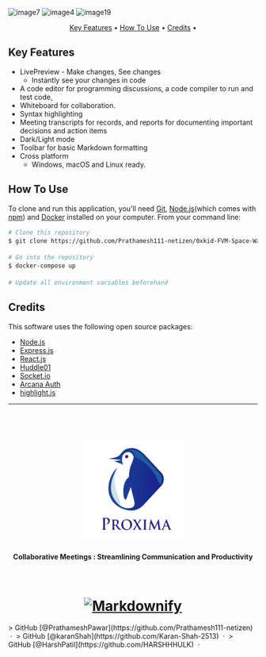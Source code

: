 

![image7](https://github.com/Prathamesh111-netizen/Proxima/assets/79742694/e92fdd61-9d3f-4a12-bba2-9b809cf70bec)
![image4](https://github.com/Prathamesh111-netizen/Proxima/assets/79742694/2c5e450f-2c44-4572-95dd-5bcebf5c0148)
![image19](https://github.com/Prathamesh111-netizen/Proxima/assets/79742694/90b6a57f-637c-4064-8ae5-340df4db4f53)



<p align="center">
  <a href="#key-features">Key Features</a> •
  <a href="#how-to-use">How To Use</a> •
  <a href="#credits">Credits</a> •
</p>


## Key Features

* LivePreview - Make changes, See changes
  - Instantly see your changes in code
* A code editor for programming discussions, a code compiler to run and test code,
* Whiteboard for collaboration.  
* Syntax highlighting
* Meeting transcripts for records, and reports for documenting important decisions and action items
* Dark/Light mode
* Toolbar for basic Markdown formatting
* Cross platform
  - Windows, macOS and Linux ready.

## How To Use

To clone and run this application, you'll need [Git](https://git-scm.com), [Node.js](https://nodejs.org/en/download/)(which comes with [npm](http://npmjs.com)) and [Docker](https://www.docker.com/) installed on your computer. From your command line:

```bash
# Clone this repository
$ git clone https://github.com/Prathamesh111-netizen/0xkid-FVM-Space-Warp

# Go into the repository
$ docker-compose up

# Update all environment variables beforehand
```

## Credits

This software uses the following open source packages:

- [Node.js](https://nodejs.org/)
- [Express.js](https://expressjs.com/)
- [React.js](https://reactjs.org/)
- [Huddle01](https://www.huddle01.com/)
- [Socket.io](https://socket.io/)
- [Arcana Auth](https://www.arcana.network/)
- [highlight.js](https://highlightjs.org/)

---


<h1 align="center">
  <br>
  <a href="[https://client0xkid-prathamesh111-netizen.cloud.okteto.net/](https://proxima-prathamesh111-netizen.cloud.okteto.net/)"><img src="/client/public/proxima-logo.png" alt="Markdownify" width="200"></a>
  <br>
</h1>

<h4 align="center">Collaborative Meetings : Streamlining Communication and Productivity  </h4>

<h1 align="center">
  <br>
  <a href="https://ethglobal.com/showcase/proxima-z0rpt"><img src="https://user-images.githubusercontent.com/79742694/218778485-dba57a39-e524-4196-9a3a-a3dbd1fbeae9.png" alt="Markdownify" width="200"></a>
  <br>
</h1>
> GitHub [@PrathameshPawar](https://github.com/Prathamesh111-netizen) &nbsp;&middot;&nbsp;
> GitHub [@karanShah](https://github.com/Karan-Shah-2513) &nbsp;&middot;&nbsp;
> GitHub [@HarshPatil](https://github.com/HARSHHHULK) &nbsp;&middot;&nbsp;

